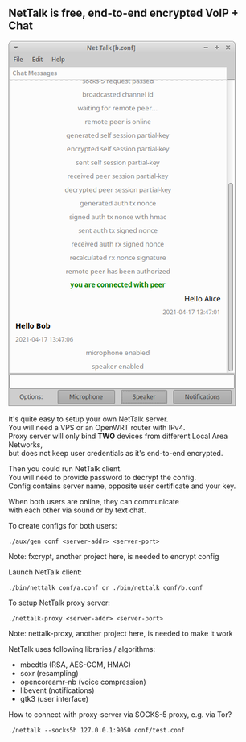 NetTalk is free, end-to-end encrypted VoIP + Chat
-------------------------------------------------

![alt text](https://github.com/ecnx/nettalk/blob/master/screenshot.png?raw=true)

It's quite easy to setup your own NetTalk server.  
You will need a VPS or an OpenWRT router with IPv4.  
Proxy server will only bind **TWO** devices from different Local Area Networks,  
but does not keep user credentials as it's end-to-end encrypted.  

Then you could run NetTalk client.  
You will need to provide password to decrypt the config.  
Config contains server name, opposite user certificate and your key.  

When both users are online, they can communicate  
with each other via sound or by text chat.  

To create configs for both users:  
```
./aux/gen conf <server-addr> <server-port>
```
Note: fxcrypt, another project here, is needed to encrypt config  

Launch NetTalk client:  
```
./bin/nettalk conf/a.conf or ./bin/nettalk conf/b.conf
```

To setup NetTalk proxy server:  
```
./nettalk-proxy <server-addr> <server-port>
```
Note: nettalk-proxy, another project here, is needed to make it work  

NetTalk uses following libraries / algorithms:  
* mbedtls (RSA, AES-GCM, HMAC)
* soxr (resampling)
* opencoreamr-nb (voice compression)
* libevent (notifications)
* gtk3 (user interface)
 
 How to connect with proxy-server via SOCKS-5 proxy, e.g. via Tor?  
 ```
 ./nettalk --socks5h 127.0.0.1:9050 conf/test.conf
 ```
